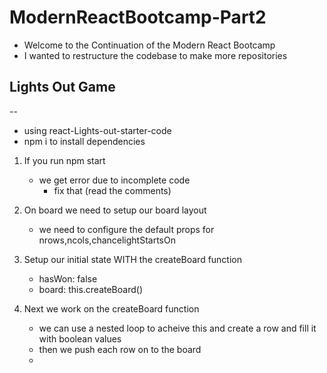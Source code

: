 # ModernReactBootcamp-Part2

- Welcome to the Continuation of the Modern React Bootcamp
- I wanted to restructure the codebase to make more repositories


## Lights Out Game
--

- using react-Lights-out-starter-code
- npm i to install dependencies


1. If you run npm start
    - we get error due to incomplete code
        - fix that (read the comments)

2. On board we need to setup our board layout
    - we need to configure the default props for nrows,ncols,chancelightStartsOn

3. Setup our initial state WITH the createBoard function
    - hasWon: false
    - board: this.createBoard()

4. Next we work on the createBoard function
    - we can use a nested loop to acheive this and create a row and fill it with boolean values
    - then we push each row on to the board
    - 